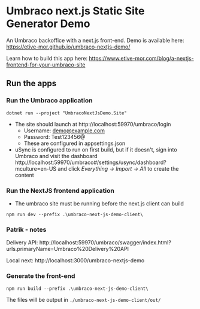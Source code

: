 # Umbraco next.js Static Site Generator Demo

An Umbraco backoffice with a next.js front-end. Demo is available here: https://etive-mor.github.io/umbraco-nextjs-demo/

Learn how to build this app here: https://www.etive-mor.com/blog/a-nextjs-frontend-for-your-umbraco-site

## Run the apps

### Run the Umbraco application 
`dotnet run --project "UmbracoNextJsDemo.Site"` 

- The site should launch at http://localhost:59970/umbraco/login
  - Username: demo@example.com
  - Password: Test123456@
  - These are configured in appsettings.json
- uSync is configured to run on first build, but if it doesn't, sign into Umbraco and visit the dashboard http://localhost:59970/umbraco#/settings/usync/dashboard?mculture=en-US and click *Everything -> Import -> All* to create the content

### Run the NextJS frontend application

- The umbraco site must be running before the next.js client can build

`npm run dev --prefix .\umbraco-next-js-demo-client\`

### Patrik - notes
Delivery API: http://localhost:59970/umbraco/swagger/index.html?urls.primaryName=Umbraco%20Delivery%20API

Local next: http://localhost:3000/umbraco-nextjs-demo

### Generate the front-end

`npm run build --prefix .\umbraco-next-js-demo-client\`

The files will be output in `./umbraco-next-js-demo-client/out/`
